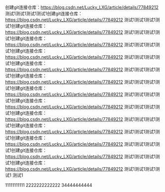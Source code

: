 创建git连接仓库：https://blog.csdn.net/Lucky_LXG/article/details/77849212
测试1测试1测试1测试1创建git连接仓库：https://blog.csdn.net/Lucky_LXG/article/details/77849212
测试1测试1测试1测试1创建git连接仓库：https://blog.csdn.net/Lucky_LXG/article/details/77849212
测试1测试1测试1测试1创建git连接仓库：https://blog.csdn.net/Lucky_LXG/article/details/77849212
测试1测试1测试1测试1创建git连接仓库：https://blog.csdn.net/Lucky_LXG/article/details/77849212
测试1测试1测试1测试1创建git连接仓库：https://blog.csdn.net/Lucky_LXG/article/details/77849212
测试1测试1测试1测试1创建git连接仓库：https://blog.csdn.net/Lucky_LXG/article/details/77849212
测试1测试1测试1测试1创建git连接仓库：https://blog.csdn.net/Lucky_LXG/article/details/77849212
测试1测试1测试1测试1创建git连接仓库：https://blog.csdn.net/Lucky_LXG/article/details/77849212
测试1测试1测试1测试1创建git连接仓库：https://blog.csdn.net/Lucky_LXG/article/details/77849212
测试1测试1测试1测试1创建git连接仓库：https://blog.csdn.net/Lucky_LXG/article/details/77849212
测试1测试1测试1测试1创建git连接仓库：https://blog.csdn.net/Lucky_LXG/article/details/77849212
测试1测试1测试1测试1创建git连接仓库：https://blog.csdn.net/Lucky_LXG/article/details/77849212
测试1测试1测试1测试1创建git连接仓库：https://blog.csdn.net/Lucky_LXG/article/details/77849212
测试1测试1测试1测试1
测试1

11111111111
2222222222222
34444444444
